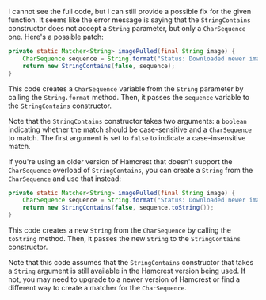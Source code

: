 I cannot see the full code, but I can still provide a possible fix for the given function. It seems like the error message is saying that the `StringContains` constructor does not accept a `String` parameter, but only a `CharSequence` one. Here's a possible patch:

```java
private static Matcher<String> imagePulled(final String image) {
    CharSequence sequence = String.format("Status: Downloaded newer image for %s", image);
    return new StringContains(false, sequence);
}
```
This code creates a `CharSequence` variable from the `String` parameter by calling the `String.format` method. Then, it passes the `sequence` variable to the `StringContains` constructor.

Note that the `StringContains` constructor takes two arguments: a `boolean` indicating whether the match should be case-sensitive and a `CharSequence` to match. The first argument is set to `false` to indicate a case-insensitive match.

If you're using an older version of Hamcrest that doesn't support the `CharSequence` overload of `StringContains`, you can create a `String` from the `CharSequence` and use that instead:

```java
private static Matcher<String> imagePulled(final String image) {
    CharSequence sequence = String.format("Status: Downloaded newer image for %s", image);
    return new StringContains(false, sequence.toString());
}
```
This code creates a new `String` from the `CharSequence` by calling the `toString` method. Then, it passes the new `String` to the `StringContains` constructor.

Note that this code assumes that the `StringContains` constructor that takes a `String` argument is still available in the Hamcrest version being used. If not, you may need to upgrade to a newer version of Hamcrest or find a different way to create a matcher for the `CharSequence`.